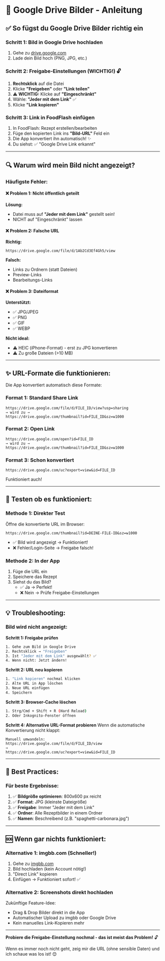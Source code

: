 # 📁 Google Drive Bilder - Anleitung

## ✅ So fügst du Google Drive Bilder richtig ein

### **Schritt 1: Bild in Google Drive hochladen**
1. Gehe zu [drive.google.com](https://drive.google.com)
2. Lade dein Bild hoch (PNG, JPG, etc.)

### **Schritt 2: Freigabe-Einstellungen (WICHTIG!)** 🔓
1. **Rechtsklick** auf die Datei
2. Klicke **"Freigeben"** oder **"Link teilen"**
3. ⚠️ **WICHTIG:** Klicke auf **"Eingeschränkt"**
4. Wähle: **"Jeder mit dem Link"** ✅
5. Klicke **"Link kopieren"**

### **Schritt 3: Link in FoodFlash einfügen**
1. In FoodFlash: Rezept erstellen/bearbeiten
2. Füge den kopierten Link ins **"Bild-URL"** Feld ein
3. Die App konvertiert ihn automatisch! ✨
4. Du siehst: ✅ "Google Drive Link erkannt"

---

## 🔍 **Warum wird mein Bild nicht angezeigt?**

### **Häufigste Fehler:**

#### ❌ **Problem 1: Nicht öffentlich geteilt**
**Lösung:**
- Datei muss auf **"Jeder mit dem Link"** gestellt sein!
- NICHT auf "Eingeschränkt" lassen

#### ❌ **Problem 2: Falsche URL**
**Richtig:**
```
https://drive.google.com/file/d/1Ab2Cd3Ef4Gh5/view
```

**Falsch:**
- Links zu Ordnern (statt Dateien)
- Preview-Links
- Bearbeitungs-Links

#### ❌ **Problem 3: Dateiformat**
**Unterstützt:**
- ✅ JPG/JPEG
- ✅ PNG
- ✅ GIF
- ✅ WEBP

**Nicht ideal:**
- ⚠️ HEIC (iPhone-Format) - erst zu JPG konvertieren
- ⚠️ Zu große Dateien (>10 MB)

---

## ✨ **URL-Formate die funktionieren:**

Die App konvertiert automatisch diese Formate:

### **Format 1: Standard Share Link**
```
https://drive.google.com/file/d/FILE_ID/view?usp=sharing
→ wird zu →
https://drive.google.com/thumbnail?id=FILE_ID&sz=w1000
```

### **Format 2: Open Link**
```
https://drive.google.com/open?id=FILE_ID
→ wird zu →
https://drive.google.com/thumbnail?id=FILE_ID&sz=w1000
```

### **Format 3: Schon konvertiert**
```
https://drive.google.com/uc?export=view&id=FILE_ID
```
Funktioniert auch!

---

## 🧪 **Testen ob es funktioniert:**

### **Methode 1: Direkter Test**
Öffne die konvertierte URL im Browser:
```
https://drive.google.com/thumbnail?id=DEINE-FILE-ID&sz=w1000
```
- ✅ Bild wird angezeigt → Funktioniert!
- ❌ Fehler/Login-Seite → Freigabe falsch!

### **Methode 2: In der App**
1. Füge die URL ein
2. Speichere das Rezept
3. Siehst du das Bild? 
   - ✅ Ja → Perfekt!
   - ❌ Nein → Prüfe Freigabe-Einstellungen

---

## 💡 **Troubleshooting:**

### **Bild wird nicht angezeigt:**

**Schritt 1: Freigabe prüfen**
```bash
1. Gehe zum Bild in Google Drive
2. Rechtsklick → "Freigeben"
3. Ist "Jeder mit dem Link" ausgewählt? ✅
4. Wenn nicht: Jetzt ändern!
```

**Schritt 2: URL neu kopieren**
```bash
1. "Link kopieren" nochmal klicken
2. Alte URL in App löschen
3. Neue URL einfügen
4. Speichern
```

**Schritt 3: Browser-Cache löschen**
```bash
1. Strg/Cmd + Shift + R (Hard Reload)
2. Oder Inkognito-Fenster öffnen
```

**Schritt 4: Alternative URL-Format probieren**
Wenn die automatische Konvertierung nicht klappt:
```
Manuell umwandeln:
https://drive.google.com/file/d/FILE_ID/view
→ 
https://drive.google.com/uc?export=view&id=FILE_ID
```

---

## 🎯 **Best Practices:**

### **Für beste Ergebnisse:**
1. ✅ **Bildgröße optimieren**: 800x600 px reicht
2. ✅ **Format**: JPG (kleinste Dateigröße)
3. ✅ **Freigabe**: Immer "Jeder mit dem Link"
4. ✅ **Ordner**: Alle Rezeptbilder in einem Ordner
5. ✅ **Namen**: Beschreibend (z.B. "spaghetti-carbonara.jpg")

---

## 🆘 **Wenn gar nichts funktioniert:**

### **Alternative 1: imgbb.com** (Schneller!)
1. Gehe zu [imgbb.com](https://imgbb.com)
2. Bild hochladen (kein Account nötig!)
3. "Direct Link" kopieren
4. Einfügen → Funktioniert sofort! ✅

### **Alternative 2: Screenshots direkt hochladen**
Zukünftige Feature-Idee:
- Drag & Drop Bilder direkt in die App
- Automatischer Upload zu imgbb oder Google Drive
- Kein manuelles Link-Kopieren mehr

---

**Probiere die Freigabe-Einstellung nochmal - das ist meist das Problem!** 🔓

Wenn es immer noch nicht geht, zeig mir die URL (ohne sensible Daten) und ich schaue was los ist! 😊

